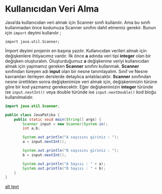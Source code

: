 # Kullanıcıdan Veri Alma
Java’da kullanıcıdan veri almak için Scanner sınıfı kullanılır. Ama bu sınıfı kullanmadan önce kodumuza Scanner sınıfını dahil etmemiz gerekir. Bunun için `import` deyimi kullanılır ;

`import java.util.Scanner;`

İmport deyimi projenin en başına yazılır. Kullanıcıdan verileri almak için değişkenlere ihtiyacımız vardır. İlk önce __a__ adında veri tipi __integer__ olan bir değişken oluşturalım. Oluşturduğumuz __a__ değişkenine veriyi kullanıcıdan almak için yapmamız gereken __Scanner__ sınıfını kullanmak. __Scanner__ sınıfından türeyen adı __input__ olan bir nesne tanımlayalım. Sınıf ve Nesne kavramları ilerleyen derslerde detaylıca anlatılacaktır. __Scanner__ sınıfından nesne ürettikten sonra değişkenimize veri almak için, değişkenimizin türüne göre bir kod yazmamız gerekecektir. Eğer değişkenimizin __integer__ türünde ise `input.nextInt()` veya double türünde ise `input.nextDouble()` kod bloğu kullanılmalıdır.

```java
import java.util.Scanner;

public class JavaPatika {
    public static void main(String[] args) {
        Scanner input = new Scanner(System.in);
        int a,b;

        System.out.println("A sayısını giriniz : ");
        a = input.nextInt();

        System.out.println("B sayısını giriniz : ");
        b = input.nextInt();

        System.out.println("A Sayısı : " + a);
        System.out.println("B Sayısı : " + b);
    }
}
```

[alt text](./img/scanner.png)

